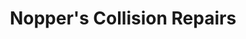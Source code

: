 ---
title: "Nopper's Collision Repairs"
url: /rensselaer/noppers-collision-repairs/
shop: Autowerkstatt
---
